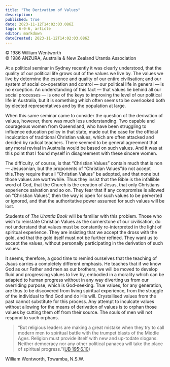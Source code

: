 ```yaml
---
title: "The Derivation of Values"
description: 
published: true
date: 2023-11-12T14:02:03.086Z
tags: 6-0-6, article
editor: markdown
dateCreated: 2023-11-12T14:02:03.086Z
---
```


<p class="v-card v-sheet theme--light gray lighten-3 px-2 py-1">© 1986 William Wentworth<br>© 1986 ANZURA, Australia & New Zealand Urantia Association</p>

At a political seminar in Sydney recently it was clearly understood, that the quality of our political life grows out of the values we live by. The values we live by determine the essence and quality of our entire civilisation; and our system of social co-operation and control — our political life in general — is no exception. An understanding of this fact — that values lie behind all our social processes — is one of the keys to improving the level of our political life in Australia, but it is something which often seems to be overlooked both by elected representatives and by the population at large.

When this same seminar came to consider the question of the derivation of values, however, there was much less understanding. Two capable and courageous women from Queensland, who have been struggling to influence education policy in that state, made out the case for the official inculcation of traditional Christian values, which are often attacked and derided by radical teachers. There seemed to be general agreement that any moral revival in Australia would be based on such values. And it was at this point that I found myself in disagreement with these sincere women.

The difficulty, of course, is that “Christian Values” contain much that is non — Jesusonian, but the proponents of “Christian Values”do not accept this.They require that all “Christian Values” be adopted, and that none but those values are worthwhile. Thus they insist that the Bible is the infallible word of God, that the Church is the creation of Jesus, that only Christians experience salvation and so on. They fear that if any compromise is allowed on “Christian Values”, then the way is open for such values to be perverted or ignored, and that the authoritative power assumed for such values will be lost.

Students of _The Urantia Book_ will be familiar with this problem. Those who wish to reinstate Christian Values as the cornerstone of our civilisation, do not understand that values must be constantly re-interpreted in the light of spiritual experience. They are insisting that we accept the dross with the gold, and that the gold itself must not be further refined. They want us to accept the values, without personally participating in the derivation of such values.

It seems, therefore, a good time to remind ourselves that the teaching of Jsaus carries a completely different emphasis. He teaches that if we know God as our Father and men as our brothers, we will be moved to develop fluid and progressing values to live by, embodied in a morality which can be adapted to human progress without in any way diverting us from our overriding purpose, which is God-seeking. True values, for any generation, are thus to be discovered from living spiritual experience, from the struggle of the individual to find God and do His will. Crystallised values from the past cannot substitute for this process. Any attempt to inculcate values without allowing for the means of derivation of values is to orphan those values by cutting them off from their source. The souls of men will not respond to such orphans.

> “But religious leaders are making a great mistake when they try to call modern men to spiritual battle with the trumpet blasts of the Middle Ages. Religion must provide itself with new and up-todate slogans. Neither democracy nor any other political panacea will take the place of spiritual progress.”([UB 195:6.10](/en/The_Urantia_Book/195#p6_10))

William Wentworth, Towamba, N.S.W.
